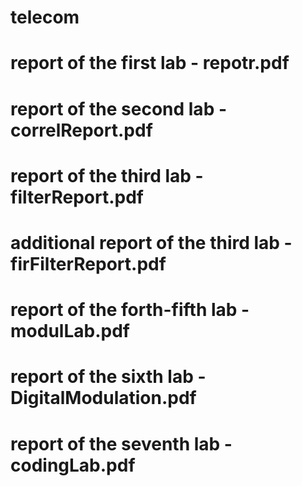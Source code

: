 # telecom
# report of the first lab - repotr.pdf
# report of the second lab - correlReport.pdf
# report of the third lab - filterReport.pdf
# additional report of the third lab - firFilterReport.pdf
# report of the forth-fifth lab - modulLab.pdf
# report of the sixth lab - DigitalModulation.pdf
# report of the seventh lab - codingLab.pdf
